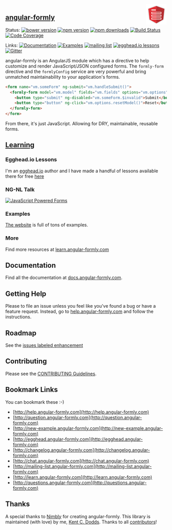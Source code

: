<img src="https://raw.githubusercontent.com/formly-js/angular-formly/master/other/logo/angular-formly-logo-64px.png" alt="angular-formly logo" title="angular-formly" align="right" width="64" height="64" />

## [angular-formly](http://docs.angular-formly.com)

Status:
[![bower version](https://img.shields.io/bower/v/angular-formly.svg?style=flat-square)](https://www.npmjs.org/package/angular-formly)
[![npm version](https://img.shields.io/npm/v/angular-formly.svg?style=flat-square)](https://www.npmjs.org/package/angular-formly)
[![npm downloads](https://img.shields.io/npm/dm/angular-formly.svg?style=flat-square)](http://npm-stat.com/charts.html?package=angular-formly&from=2015-01-01)
[![Build Status](https://img.shields.io/codeship/c6ae7d40-f3c0-0132-0819-16cf317d1634.svg?style=flat-square)](https://codeship.com/projects/85475)
[![Code Coverage](https://img.shields.io/codecov/c/github/formly-js/angular-formly.svg?style=flat-square)](https://codecov.io/github/formly-js/angular-formly)

Links:
[![Documentation](https://img.shields.io/badge/API-Docs-red.svg?style=flat-square)](http://docs.angular-formly.com)
[![Examples](https://img.shields.io/badge/formly-examples-green.svg?style=flat-square)](http://angular-formly.com)
[![mailing list](https://img.shields.io/badge/mailing-list-orange.svg?style=flat-square)](https://groups.io/org/groupsio/formly-js)
[![egghead.io lessons](https://img.shields.io/badge/egghead-lessons-blue.svg?style=flat-square)](https://egghead.io/playlists/advanced-angular-forms-with-angular-formly)
[![Gitter](https://badges.gitter.im/Join%20Chat.svg)](https://gitter.im/formly-js/angular-formly?utm_source=badge&utm_medium=badge&utm_campaign=pr-badge&utm_content=badge)

angular-formly is an AngularJS module which has a directive to help customize and render JavaScript/JSON configured forms.
The `formly-form` directive and the `formlyConfig` service are very powerful and bring unmatched maintainability to your
application's forms.

```html
<form name="vm.someForm" ng-submit="vm.handleSubmit()">
  <formly-form model="vm.model" fields="vm.fields" options="vm.options">
    <button type="submit" ng-disabled="vm.someForm.$invalid">Submit</button>
    <button type="button" ng-click="vm.options.resetModel()">Reset</button>
  </formly-form>
</form>
```

From there, it's just JavaScript. Allowing for DRY, maintainable, reusable forms.

## [Learning](http://learn.angular-formly.com)

### Egghead.io Lessons

I'm an [egghead.io](https://egghead.io/) author and I have made a handful of lessons available there for free [here](https://egghead.io/playlists/advanced-angular-forms-with-angular-formly)

### NG-NL Talk

[![JavaScript Powered Forms](other/ng-nl-talk.png)](http://youtu.be/o90TMDL3OYc)

### Examples

[The website](http://formly-js.github.io/angular-formly/) is full of tons of examples.

### More

Find more resources at [learn.angular-formly.com](http://learn.angular-formly.com)

## Documentation

Find all the documentation at [docs.angular-formly.com](http://docs.angular-formly.com).

## Getting Help

Please to file an issue unless you feel like you've found a bug or have a feature request. Instead, go to [help.angular-formly.com](http://help.angular-formly.com) and follow the instructions.

## Roadmap

See the [issues labeled enhancement](https://github.com/formly-js/angular-formly/labels/enhancement)

## Contributing

Please see the [CONTRIBUTING Guidelines](CONTRIBUTING.md).

## Bookmark Links

You can bookmark these :-)

- [http://help.angular-formly.com](http://help.angular-formly.com)
- [http://question.angular-formly.com](http://question.angular-formly.com)
- [http://new-example.angular-formly.com](http://new-example.angular-formly.com)
- [http://egghead.angular-formly.com](http://egghead.angular-formly.com)
- [http://changelog.angular-formly.com](http://changelog.angular-formly.com)
- [http://chat.angular-formly.com](http://chat.angular-formly.com)
- [http://mailing-list.angular-formly.com](http://mailing-list.angular-formly.com)
- [http://learn.angular-formly.com](http://learn.angular-formly.com)
- [http://questions.angular-formly.com](http://questions.angular-formly.com)

## Thanks

A special thanks to [Nimbly](http://gonimbly.com) for creating angular-formly.
This library is maintained (with love) by me, [Kent C. Dodds](https://twitter.com/kentcdodds).
Thanks to all [contributors](https://github.com/formly-js/angular-formly/graphs/contributors)!

